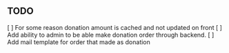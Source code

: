 ## TODO

[ ] For some reason donation amount is cached and not updated on front
[ ] Add ability to admin to be able make donation order through backend.
[ ] Add mail template for order that made as donation